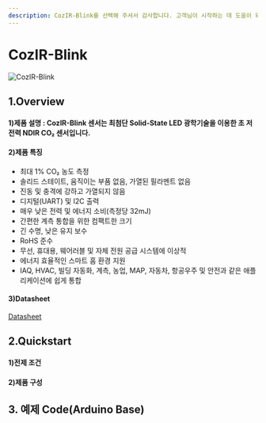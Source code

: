 ```yaml
---
description: CozIR-Blink를 선택해 주셔서 감사합니다. 고객님이 시작하는 데 도움이 되는 모든 문서를 제공하였습니다📜
---
```


# CozIR-Blink

![CozIR-Blink](../../.gitbook/assets/gss\_blink\_s.jpg=100px)

## 1.Overview

#### 1)제품 설명 : CozIR-Blink 센서는 최첨단 Solid-State LED 광학기술을 이용한 초 저전력 NDIR CO₂ 센서입니다.

#### 2)제품 특징
*  최대 1% CO₂ 농도 측정
* 솔리드 스테이트, 움직이는 부품 없음, 가열된 필라멘트 없음
* 진동 및 충격에 강하고 가열되지 않음
* 디지털(UART) 및 I2C 출력
* 매우 낮은 전력 및 에너지 소비(측정당 32mJ)
* 간편한 계측 통합을 위한 컴팩트한 크기
* 긴 수명, 낮은 유지 보수
* RoHS 준수
* 무선, 휴대용, 웨어러블 및 자체 전원 공급 시스템에 이상적
* 에너지 효율적인 스마트 홈 환경 지원
* IAQ, HVAC, 빌딩 자동화, 계측, 농업, MAP, 자동차, 항공우주 및 안전과 같은 애플리케이션에 쉽게 통합

#### 3)Datasheet
[Datasheet](https://cdn.shopify.com/s/files/1/0019/5952/files/CozIR-Blink_DataSheet_Rev_4.21.pdf)

## 2.Quickstart

#### 1)전제 조건

#### 2)제품 구성

## 3. 예제 Code(Arduino Base)
